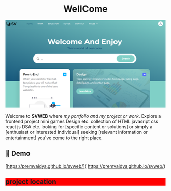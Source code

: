 <h1 align="center" id="title">WellCome</h1>

<p align="center"><img src="https://github.com/premvaidya/svweb/blob/main/saransh%20vaidya/images/webimage.PNG?raw=true" alt="project-image"></p>

<p id="description">Welcome to <b>SVWEB</b> where <i>my portfolio and my project or work</i>. Explore a frontend project mini games Design etc. collection of HTML javasript css react js DSA etc. looking for [specific content or solutions] or simply a [enthusiast or interested individual] seeking [relevant information or entertainment] you've come to the right place.</p>

<h2>🚀 Demo</h2>

[https://premvaidya.github.io/svweb/]( https://premvaidya.github.io/svweb/)

<h2 class="all"> project location </h2>
<style>
  .all {
    background-color: red;
    }
</style>
